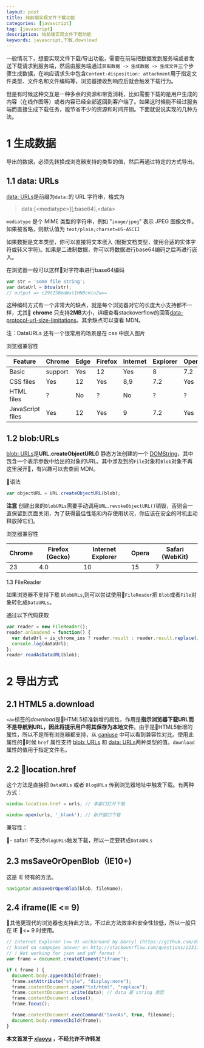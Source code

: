 ```yaml
---
layout: post
title: 纯前端实现文件下载功能
categories: [javascript]
tag: [javascript]
description: 纯前端实现文件下载功能
keywords: javascript,下载,download
---
```


一般情况下，想要实现文件下载/导出功能，需要在前端把数据发到服务端或者发送下载请求到服务端，然后由服务端通过`获取数据 -> 生成数据 -> 生成文件`三个步骤生成数据，在响应请求头中包含`Content-disposition: attachment`用于指定文件类型、文件名和文件编码等，浏览器接收到响应后就会触发下载行为。

但是有时候这种交互是一种多余的资源和带宽消耗，比如需要下载的是用户生成的内容（在线作图等）或者内容已经全部返回到客户端了。如果这时候能不经过服务端而直接生成下载任务，能节省不少的资源和时间开销。下面就说说实现的几种方法。

# 1 生成数据

导出的数据，必须先转换成浏览器支持的类型的值，然后再通过特定的方式导出。

## 1.1 data: URLs

[data: URLs](https://developer.mozilla.org/en-US/docs/Web/API/URL/createObjectURL)是前缀为`data:`的 URL 字符串，格式为

> data:[\<mediatype>][;base64],\<data>

`mediatype` 是个 MIME 类型的字符串，例如 "`image/jpeg`" 表示 JPEG 图像文件。如果被省略，则默认值为 `text/plain;charset=US-ASCII`

如果数据是文本类型，你可以直接将文本嵌入 (根据文档类型，使用合适的实体字符或转义字符)。如果是二进制数据，你可以将数据进行base64编码之后再进行嵌入。

在浏览器一般可以这样对字符串进行base64编码

```js
var str = 'some file string';
var dataUrl = btoa(str);
// output => c29tZSBmaWxlIHN0cmluZw==
```

这种编码方式有一个非常大的缺点，就是每个浏览器对它的长度大小支持都不一样，尤其 **chrome** 只支持**2MB**大小，详细查看stackoverflow的回答[data-protocol-url-size-limitations](https://stackoverflow.com/questions/695151/data-protocol-url-size-limitations)。其余缺点可以查看 MDN。

注：DataURLs 还有一个很常用的场景是在 css 中嵌入图片

浏览器兼容性

| Feature |	Chrome | Edge |	Firefox |	Internet | Explorer | Opera | Safari |
|--|--|--|--|--|--|--|--|
| Basic | support |	Yes |	12 |	Yes |	8 |	7.2 |	Yes |
| CSS files |	Yes |	12 | Yes | 8,9 | 7.2 |Yes |
| HTML files | ? |No | ? |No | ? | ? |
| JavaScript files | Yes | 12 |	Yes | 9 |	7.2 |	Yes


## 1.2 blob:URLs

[blob: URLs](https://developer.mozilla.org/en-US/docs/Web/HTTP/Basics_of_HTTP/Data_URIs)是**URL.createObjectURL()** 静态方法创建的一个 [DOMString](https://developer.mozilla.org/en-US/docs/Web/API/DOMString)，其中包含一个表示参数中给出的对象的URL。其中涉及到的`File`对象和`Blob`对象不再这里展开，有兴趣可以去查阅 MDN。

语法
```js
var objectURL = URL.createObjectURL(blob);
```

**注意**
创建出来的`BlobURLs`需要手动调用`URL.revokeObjectURL()`销毁，否则会一直保留到页面关闭，为了获得最佳性能和内存使用状况，你应该在安全的时机主动释放掉它们。

浏览器兼容性

| Chrome | Firefox (Gecko) | Internet Explorer | Opera |Safari (WebKit) |
|--|--|--|--|--|
| 23 | 4.0 | 10	| 15 | 7 |

1.3 FileReader

如果浏览器不支持下载 `BlobURLs`,则可以尝试使用`FileReader`把 `Blob`或者`File`对象转化成`DataURLs`。

通过以下代码获取
```js
var reader = new FileReader();
reader.onloadend = function() {
  var dataUrl = is_chrome_ios ? reader.result : reader.result.replace(/^data:[^;]*;/, 'data:attachment/file;');
  console.log(dataUrl);
};
reader.readAsDataURL(blob);
```

# 2 导出方式

## 2.1 HTML5 a.download

`<a>`标签的*download*是HTML5标准新增的属性，作用是**指示浏览器下载URL而不是导航到URL，因此将提示用户将其保存为本地文件**。由于是HTML5新增的属性，所以不是所有浏览器都支持，从 [caniuse](https://caniuse.com/#search=a.download) 中可以看到兼容性对比。使用此属性的时候 `href` 属性支持 [blob: URLs](https://developer.mozilla.org/en-US/docs/Web/HTTP/Basics_of_HTTP/Data_URIs) 和 [data: URLs](https://developer.mozilla.org/en-US/docs/Web/API/URL/createObjectURL)两种类型的值。`download` 属性的值用于指定文件名。

## 2.2 location.href

这个方法是直接把 `DataURLs` 或者 `BlogURLs` 传到浏览器地址中触发下载。有两种方式：

```js
window.location.href = urls; // 本窗口打开下载

window.open(urls, '_blank'); // 新开窗口下载
```

兼容性：

- safari 不支持`BlogURLs`触发下载，所以一定要转成`DataURLs`


## 2.3 msSaveOrOpenBlob（IE10+)

这是 IE 特有的方法。

```js
navigator.msSaveOrOpenBlob(blob, fileName);
```

## 2.4 iframe(IE <= 9)

其他更现代的浏览器也支持此方法，不过此方法效率和安全性较低，所以一般只在 IE <= 9 时使用。

```js
// Internet Explorer (<= 9) workaround by Darryl (https://github.com/dawiong/tableExport.jquery.plugin)
// based on sampopes answer on http://stackoverflow.com/questions/22317951
// ! Not working for json and pdf format !
var frame = document.createElement("iframe");

if ( frame ) {
  document.body.appendChild(frame);
  frame.setAttribute("style", "display:none");
  frame.contentDocument.open("txt/html", "replace");
  frame.contentDocument.write(data); // data 是 string 类型
  frame.contentDocument.close();
  frame.focus();

  frame.contentDocument.execCommand("SaveAs", true, filename);
  document.body.removeChild(frame);
}
```

**本文首发于 [xlaoyu](www.xlaoyu.info) ，不经允许不许转发**